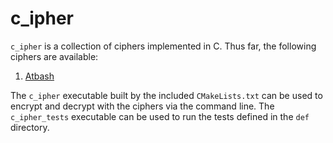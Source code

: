 # c_ipher
`c_ipher` is a collection of ciphers implemented in C. Thus far, the following ciphers are available:

1. [Atbash](https://en.wikipedia.org/wiki/Atbash)

The `c_ipher` executable built by the included `CMakeLists.txt` can be used to encrypt and decrypt with the ciphers via the command line. The `c_ipher_tests` executable can be used to run the tests defined in the `def` directory.